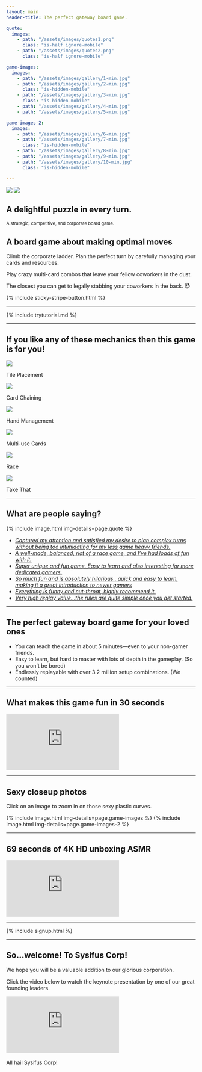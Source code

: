 ```yaml
---
layout: main
header-title: The perfect gateway board game.

quote:
  images:
    - path: "/assets/images/quotes1.png"
      class: "is-half ignore-mobile"
    - path: "/assets/images/quotes2.png"
      class: "is-half ignore-mobile"

game-images:
  images:
    - path: "/assets/images/gallery/1-min.jpg"
    - path: "/assets/images/gallery/2-min.jpg"
      class: "is-hidden-mobile"
    - path: "/assets/images/gallery/3-min.jpg"
      class: "is-hidden-mobile"
    - path: "/assets/images/gallery/4-min.jpg"
    - path: "/assets/images/gallery/5-min.jpg"

game-images-2:
  images:
    - path: "/assets/images/gallery/6-min.jpg"
    - path: "/assets/images/gallery/7-min.jpg"
      class: "is-hidden-mobile"
    - path: "/assets/images/gallery/8-min.jpg"
    - path: "/assets/images/gallery/9-min.jpg"
    - path: "/assets/images/gallery/10-min.jpg"
      class: "is-hidden-mobile"

---
```


<script>
  flipBox = () => {
    const heroImage = document.getElementById("heroImage");
    if (heroImage.src.indexOf("Box1.png") != -1){
      heroImage.src = "/assets/images/gallery/Box2.png"
    }
    else {
      heroImage.src = "/assets/images/gallery/Box1.png"
    }
  }
</script>

<div onclick="flipBox()" class="heroImage no-select">
  <img id="heroImage" src="/assets/images/gallery/Box1.png" />
  <img class="is-invisible" src="/assets/images/gallery/Box2.png" />
  <div class="heroText">
    <h2>A delightful puzzle in every turn.</h2>
    <small>A strategic, competitive, and corporate board game.</small>
  </div>
</div>

## A board game about making optimal moves

Climb the corporate ladder. Plan the perfect turn by carefully managing your cards and resources.

Play crazy multi-card combos that leave your fellow coworkers in the dust.

The closest you can get to legally stabbing your coworkers in the back. 😈

{% include sticky-stripe-button.html %}

---

{% include trytutorial.md %}

---

## If you like any of these mechanics then this game is for you!

<div class="gameIconsWrapper is-display-flex">
  <div class="gameIconWrapper">
    <img class="gameIcon" src="/assets/images/icons/tile placement.png" />
    <p class="gameIconText">Tile Placement</p>
  </div>
  <div class="gameIconWrapper">
    <img class="gameIcon" src="/assets/images/icons/card chaining.png" />
    <p class="gameIconText">Card Chaining</p>
  </div>
  <div class="gameIconWrapper">
    <img class="gameIcon" src="/assets/images/icons/hand management.png" />
    <p class="gameIconText">Hand Management</p>
  </div>
  <div class="gameIconWrapper">
    <img class="gameIcon" src="/assets/images/icons/multi-use cards.png" />
    <p class="gameIconText">Multi-use Cards</p>
  </div>
  <div class="gameIconWrapper">
    <img class="gameIcon" src="/assets/images/icons/race.png" />
    <p class="gameIconText">Race</p>
  </div>
  <div class="gameIconWrapper">
    <img class="gameIcon" src="/assets/images/icons/take that.png" />
    <p class="gameIconText">Take That</p>
  </div>
</div>

---

## What are people saying?

{% include image.html img-details=page.quote %}

- [_Captured my attention and satisfied my desire to plan complex turns without being too intimidating for my less game heavy friends._](https://boardgamegeek.com/boardgame/318996/welcome-sysifus-corp/ratings)
- [_A well-made, balanced, riot of a race game, and I’ve had loads of fun with it._](https://punchboard.co.uk/welcome-to-sysifus-corp-review/)
- [_Super unique and fun game. Easy to learn and also interesting for more dedicated gamers._](https://boardgamegeek.com/boardgame/318996/welcome-sysifus-corp/ratings)
- [_So much fun and is absolutely hilarious...quick and easy to learn, making it a great introduction to newer gamers_](https://boardgamegeek.com/boardgame/318996/welcome-sysifus-corp/ratings)
- [_Everything is funny and cut-throat, highly recommend it._](https://www.instagram.com/p/CULlWGZrZ37/)
- [_Very high replay value...the rules are quite simple once you get started._](https://boardgamegeek.com/boardgame/318996/welcome-sysifus-corp/ratings)

---

## The perfect gateway board game for your loved ones

- You can teach the game in about 5 minutes—even to your non-gamer friends.
- Easy to learn, but hard to master with lots of depth in the gameplay. (So you won't be bored)
- Endlessly replayable with over 3.2 million setup combinations. (We counted)

---

## What makes this game fun in 30 seconds

<div class="video-container is-threequarter">
  <iframe class="video" src="https://www.youtube.com/embed/OOGUH8D_7qI" frameborder="0" allow="accelerometer; autoplay; clipboard-write; encrypted-media; gyroscope; picture-in-picture" allowfullscreen></iframe>
</div>

---

## Sexy closeup photos

Click on an image to zoom in on those sexy plastic curves.

{% include image.html img-details=page.game-images %}
{% include image.html img-details=page.game-images-2 %}

---

## 69 seconds of 4K HD unboxing ASMR

<div class="video-container is-threequarter">
  <iframe class="video" src="https://www.youtube.com/embed/faNubeIbLTk" frameborder="0" allow="accelerometer; autoplay; clipboard-write; encrypted-media; gyroscope; picture-in-picture" allowfullscreen></iframe>
</div>

---

{% include signup.html %}

---

## So...welcome! To Sysifus Corp!

We hope you will be a valuable addition to our glorious corporation.

Click the video below to watch the keynote presentation by one of our great founding leaders.

<div class="video-container is-threequarter">
  <iframe class="video" src="https://www.youtube.com/embed/9gfzyzldHC0" frameborder="0" allow="accelerometer; autoplay; clipboard-write; encrypted-media; gyroscope; picture-in-picture" allowfullscreen></iframe>
</div>

<br>
All hail Sysifus Corp!
